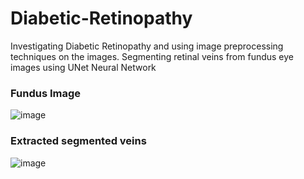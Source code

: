 # Diabetic-Retinopathy
Investigating Diabetic Retinopathy and using image preprocessing techniques on the images.
Segmenting retinal veins from fundus eye images using UNet Neural Network


### Fundus Image
![image](https://user-images.githubusercontent.com/51405208/191985390-d4c99299-46e4-4a89-9cbf-1ae8b2bd482d.png)

### Extracted segmented veins
![image](https://user-images.githubusercontent.com/51405208/191985596-80ed4458-505a-4bd4-9234-6df75bf83731.png)

